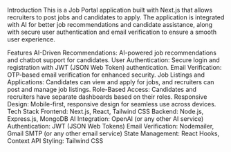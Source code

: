 Introduction
This is a Job Portal application built with Next.js that allows recruiters to post jobs and candidates to apply. The application is integrated with AI for better job recommendations and candidate assistance, along with secure user authentication and email verification to ensure a smooth user experience.

Features
AI-Driven Recommendations: AI-powered job recommendations and chatbot support for candidates.
User Authentication: Secure login and registration with JWT (JSON Web Token) authentication.
Email Verification: OTP-based email verification for enhanced security.
Job Listings and Applications: Candidates can view and apply for jobs, and recruiters can post and manage job listings.
Role-Based Access: Candidates and recruiters have separate dashboards based on their roles.
Responsive Design: Mobile-first, responsive design for seamless use across devices.
Tech Stack
Frontend: Next.js, React, Tailwind CSS
Backend: Node.js, Express.js, MongoDB
AI Integration: OpenAI (or any other AI service)
Authentication: JWT (JSON Web Tokens)
Email Verification: Nodemailer, Gmail SMTP (or any other email service)
State Management: React Hooks, Context API
Styling: Tailwind CSS
